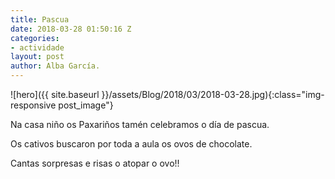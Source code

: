 ```yaml
---
title: Pascua
date: 2018-03-28 01:50:16 Z
categories:
- actividade
layout: post
author: Alba García.
---
```


![hero]({{ site.baseurl }}/assets/Blog/2018/03/2018-03-28.jpg){:class="img-responsive post_image"}
<br>

Na casa niño os Paxariños tamén celebramos o día de pascua.

Os cativos buscaron por toda a aula os ovos de chocolate.

Cantas sorpresas e risas o atopar o ovo!!